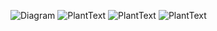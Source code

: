 ![Diagram](http://www.plantuml.com/plantuml/png/encoded-diagram-text)
![PlantText](https://www.planttext.com/api/plantuml/png/X9DBJiGm38RtFONLLK5qmRP2Q627D1mYeLQ9o0CvwQ0HucGiE19Nm6cICkeGaKqJ_x7zENQ_FxzsFWWAiz7DanRUmrv94dI4zmPuzM25mG5y86MdR1BZIEZznYgTUs7RNlbmSy_xssmtQ2HIKHwNKz8WHefNk-WxGDnUP8NGk0DMnObZ8QLWNSemG3gMInhjDlWLRAz-DBdiAAyr1nNqMT5pU7QqCIelxPdfxY2K5Z96uDGwuqX7vDwwtnB2J7RXEw58M2j7edqO1r0srFkHGkDIxNa7IkhgMwuWf-AAbEP12RjIeNdLxeZuBvTEepIKcSePZR1YghMMKp9-fR4CLSQplMx1zJsqb-tY_wUG_9hygXMNM5gKeiAVmhhZyOb_1QyV0000__y30000)
![PlantText](https://www.planttext.com/api/plantuml/png/L95D3i8W44Rtd8AbBdg1BanjNAeB6m-0xGI9BIG3ZMcC9tFXaRo2_BH0k-9zRnWO-ljyAsqOcd7eINdLW2Lbche5AO_YXWm5apwBH0X2QvZaFSpXT6AISHX0ccRI1WRw8jH-cwFYGcxzRhSAuGMui4NeymM2gXMYUj9QgOUtWHqkMys8Cld0oU-xZfuXQs03owdW03qOI3vmyWqmRE_91_R-JOXx5beKktcQY768c6GNpwhYPMEMzIVnWRCZrbaspLfaOwn5rhy2sRc__0S00F__0m00)
![PlantText](https://www.planttext.com/api/plantuml/png/UhzxlqDnIM9HIMbk3XTNGM9oTc9wgeAInyFTxGeb6GztJynBLqZEEBmsBqD9ePfBGI7Q_V3cJ0N7M0K5ECSf5ivqZkL2LgEhQmTNes2b4Fnmzrg5b8Uxb-Qb8sb6KkKCKkNzSDT-iDMh4v7CHLBb258L05Im5AYizE7kcSbSjRYSNW1IXkpo26INHu9SZYo5i2GIP4d8iGt75W9DAJcyC1b94xfRGWwlJSvG0Dgqk03a4eVKl1HGQ080003__mC0)
